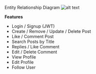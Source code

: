 Entity Relationship Diagram
![alt text](https://scontent.fsgn19-1.fna.fbcdn.net/v/t1.15752-9/330004627_532641082302454_7441117803939894541_n.png?_nc_cat=100&ccb=1-7&_nc_sid=ae9488&_nc_ohc=GKAMCwpz1xEAX_NT0uJ&_nc_ht=scontent.fsgn19-1.fna&oh=03_AdQ3eaIse-TmSbAft47T0Lx2RYAElMtVqugulPQiI2Yvaw&oe=64153D3F)

**Features**
- Login / Signup (JWT)
- Create / Remove / Update / Delete Post
- Like / Comment Post
- Search Posts by Title
- Replies / Like Comment
- Edit / Delete Comment
- View Profile
- Edit Profile
- Follow User
